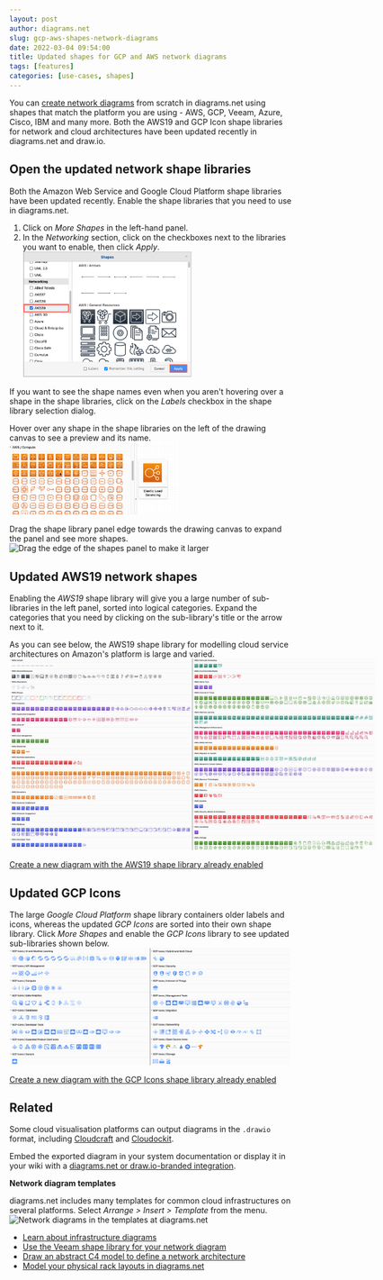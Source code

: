 ```yaml
---
layout: post
author: diagrams.net
slug: gcp-aws-shapes-network-diagrams
date: 2022-03-04 09:54:00
title: Updated shapes for GCP and AWS network diagrams
tags: [features]
categories: [use-cases, shapes]
---
```


You can [create network diagrams](/blog/network-diagrams.html) from scratch in diagrams.net using shapes that match the platform you are using - AWS, GCP, Veeam, Azure, Cisco, IBM and many more. Both the AWS19 and GCP Icon shape libraries for network and cloud architectures have been updated recently in diagrams.net and draw.io. 

## Open the updated network shape libraries

Both the Amazon Web Service and Google Cloud Platform shape libraries have been updated recently. Enable the shape libraries that you need to use in diagrams.net.

1. Click on _More Shapes_ in the left-hand panel. 
2. In the _Networking_ section, click on the checkboxes next to the libraries you want to enable, then click _Apply_.
<br /><img src="/assets/img/blog/aws19-shape-library-enable.png" style="width=100%;max-width:300px;;height:auto;" alt="Enable the AWS19 shape library for Amazon Web Services infrastructure diagrams in diagrams.net">


If you want to see the shape names even when you aren't hovering over a shape in the shape libraries, click on the _Labels_ checkbox in the shape library selection dialog.

Hover over any shape in the shape libraries on the left of the drawing canvas to see a preview and its name. 
<br /><img src="/assets/img/blog/aws-shape-library-hover.png" style="width=100%;max-width:300px;;height:auto;" alt="Hover over any shape to see a preview and its name in diagrams.net">

Drag the shape library panel edge towards the drawing canvas to expand the panel and see more shapes.
<br /><img src="/assets/img/blog/shapes-panel-expand.gif" style="width=100%;max-width:500px;;height:auto;" alt="Drag the edge of the shapes panel to make it larger">

## Updated AWS19 network shapes

Enabling the _AWS19_ shape library will give you a large number of sub-libraries in the left panel, sorted into logical categories. Expand the categories that you need by clicking on the sub-library's title or the arrow next to it.

As you can see below, the AWS19 shape library for modelling cloud service architectures on Amazon's platform is large and varied.
<br /><img src="/assets/img/blog/aws19-update2022.png" style="width=100%;max-width:650px;;height:auto;" alt="The AWS19 shape library for Amazon Web Services infrastructure diagrams has been updated in diagrams.net">

[Create a new diagram with the AWS19 shape library already enabled](https://app.diagrams.net/?libs=aws4;basic)

## Updated GCP Icons

The large _Google Cloud Platform_ shape library containers older labels and icons, whereas the updated _GCP Icons_ are sorted into their own shape library. Click _More Shapes_ and enable the _GCP Icons_ library to see updated sub-libraries shown below.
<br /><img src="/assets/img/blog/gcp-icons-update2022.png" style="width=100%;max-width:500px;height:auto;" alt="The GCP icons shape library for Google Cloud Platform infrastructure diagrams has been updated in diagrams.net">

[Create a new diagram with the GCP Icons shape library already enabled](https://app.diagrams.net/?libs=gcp2;basic)

## Related

Some cloud visualisation platforms can output diagrams in the ``.drawio`` format, including [Cloudcraft](/blog/drawio-aws-cloudcraft.html) and [Cloudockit](/blog/cloudockit-to-drawio.html). 

Embed the exported diagram in your system documentation or display it in your wiki with a [diagrams.net or draw.io-branded integration](/integrations.html).

**Network diagram templates**

diagrams.net includes many templates for common cloud infrastructures on several platforms. Select _Arrange > Insert > Template_ from the menu.
<br /><img src="/assets/img/blog/templates-network-diagrams.png" style="width=100%;max-width:500px;height:auto;" alt="Network diagrams in the templates at diagrams.net">

* [Learn about infrastructure diagrams](/blog/network-diagrams.html)
* [Use the Veeam shape library for your network diagram](/blog/veeam-stencils.html)
* [Draw an abstract C4 model to define a network architecture](/blog/c4-modelling.html)
* [Model your physical rack layouts in diagrams.net](/blog/rack-diagrams.html)